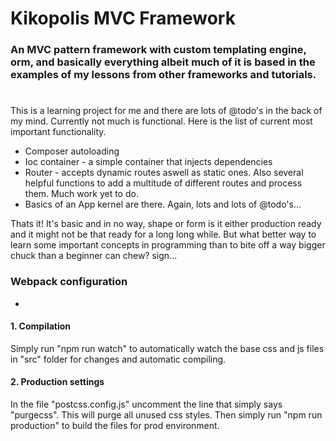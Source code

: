 # Kikopolis MVC Framework

### An MVC pattern framework with custom templating engine, orm, and basically everything albeit much of it is based in the examples of my lessons from other frameworks and tutorials.

#

This is a learning project for me and there are lots of @todo's in the back of my mind. Currently not much is functional.
Here is the list of current most important functionality.

-   Composer autoloading
-   Ioc container - a simple container that injects dependencies
-   Router - accepts dynamic routes aswell as static ones. Also several helpful functions to add a multitude of different routes and process them. Much work yet to do.
-   Basics of an App kernel are there. Again, lots and lots of @todo's...

Thats it! It's basic and in no way, shape or form is it either production ready and it might not be that ready for a long long while.
But what better way to learn some important concepts in programming than to bite off a way bigger chuck than a beginner can chew? sign...

### Webpack configuration
-
#### 1. Compilation
Simply run "npm run watch" to automatically watch the base css and js files in "src" folder for changes and automatic compiling.
#### 2. Production settings
In the file "postcss.config.js" uncomment the line that simply says "purgecss". This will purge all unused css styles. Then simply run "npm run production" to build the files for prod environment.